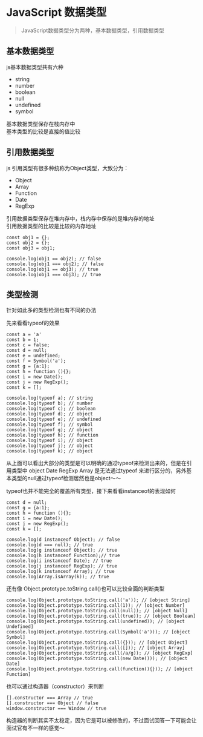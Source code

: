 # JavaScript 数据类型

> JavaScript数据类型分为两种，基本数据类型，引用数据类型

## 基本数据类型
js基本数据类型共有六种
- string
- number
- boolean
- null
- undefined
- symbol

基本数据类型保存在栈内存中  
基本类型的比较是直接的值比较


## 引用数据类型

js 引用类型有很多种统称为Object类型，大致分为：
- Object
- Array
- Function
- Date
- RegExp

引用数据类型保存在堆内存中，栈内存中保存的是堆内存的地址  
引用数据类型的比较是比较的内存地址
```
const obj1 = {};
const obj2 = {};
const obj3 = obj1;

console.log(obj1 == obj2); // false
console.log(obj1 === obj2); // false
console.log(obj1 == obj3); // true
console.log(obj1 === obj3); // true
```

## 类型检测

针对如此多的类型检测也有不同的办法

先来看看typeof的效果
```
const a = 'a'
const b = 1;
const c = false;
const d = null;
const e = undefined;
const f = Symbol('a');
const g = {a:1};
const h = function (){};
const i = new Date();
const j = new RegExp();
const k = [];

console.log(typeof a); // string
console.log(typeof b); // number
console.log(typeof c); // boolean
console.log(typeof d); // object
console.log(typeof e); // undefined
console.log(typeof f); // symbol
console.log(typeof g); // object
console.log(typeof h); // function 
console.log(typeof i); // object
console.log(typeof j); // object
console.log(typeof k); // object
```

从上面可以看出大部分的类型是可以明确的通过typeof来检测出来的，但是在引用类型中 object Date RegExp Array 是无法通过typeof 来进行区分的，另外基本类型的null通过typeof检测居然也是object～～


typeof也并不能完全的覆盖所有类型，接下来看看instanceof的表现如何
```
const d = null;
const g = {a:1};
const h = function (){};
const i = new Date();
const j = new RegExp();
const k = [];

console.log(d instanceof Object); // false
console.log(d === null); // true
console.log(g instanceof Object); // true
console.log(h instanceof Function);// true
console.log(i instanceof Date); // true
console.log(j instanceof RegExp); // true
console.log(k instanceof Array); // true
console.log(Array.isArray(k)); // true
```

还有像 Object.prototype.toString.call()也可以比较全面的判断类型
```
console.log(Object.prototype.toString.call('a')); // [object String]
console.log(Object.prototype.toString.call(1)); // [object Number]
console.log(Object.prototype.toString.call(null)); // [object Null]
console.log(Object.prototype.toString.call(true)); // [object Boolean]
console.log(Object.prototype.toString.call(undefined)); // [object Undefined]
console.log(Object.prototype.toString.call(Symbol('a'))); // [object Symbol]
console.log(Object.prototype.toString.call({})); // [object Object]
console.log(Object.prototype.toString.call([])); // [object Array]
console.log(Object.prototype.toString.call(/a/g)); // [object RegExp]
console.log(Object.prototype.toString.call(new Date())); // [object Date]
console.log(Object.prototype.toString.call(function(){})); // [object Function]
```

也可以通过构造器（constructor）来判断
```
[].constructor === Array // true
[].constructor === Object // false
window.constructor === Window // true
```
构造器的判断其实不太稳定，因为它是可以被修改的，不过面试回答一下可能会让面试官有不一样的感觉～
